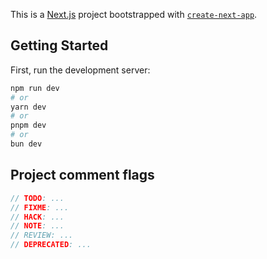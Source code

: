 This is a [Next.js](https://nextjs.org) project bootstrapped with [`create-next-app`](https://nextjs.org/docs/app/api-reference/cli/create-next-app).

## Getting Started

First, run the development server:

```bash
npm run dev
# or
yarn dev
# or
pnpm dev
# or
bun dev
```


## Project comment flags
```c
// TODO: ...
// FIXME: ...
// HACK: ...
// NOTE: ...
// REVIEW: ...
// DEPRECATED: ...
```

